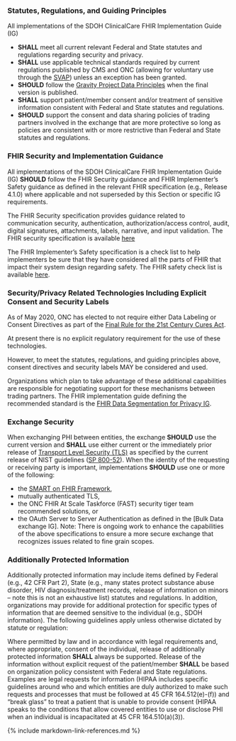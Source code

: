 ### Statutes, Regulations, and Guiding Principles
All implementations of the SDOH ClinicalCare FHIR Implementation Guide (IG)
* **SHALL** meet all current relevant Federal and State statutes and regulations regarding security and privacy.
* **SHALL** use applicable technical standards required by current regulations published by CMS and ONC (allowing for voluntary use through the [SVAP](https://www.healthit.gov/isa/standards-version-advancement-process#:~:text=ONC%20has%20established%20the%20voluntary,of%20Certification%20requirement%20(%C2%A7%20170.405))) unless an exception has been granted.
* **SHOULD** follow the [Gravity Project Data Principles](https://confluence.hl7.org/display/GRAV/Gravity+Data+Principles) when the final version is published.
* **SHALL** support patient/member consent and/or treatment of sensitive information consistent with Federal and State statutes and regulations.
* **SHOULD** support the consent and data sharing policies of trading partners involved in the exchange that are more protective so long as policies are consistent with or more restrictive than Federal and State statutes and regulations.

### FHIR Security and Implementation Guidance
All implementations of the SDOH ClinicalCare FHIR Implementation Guide (IG) **SHOULD** follow the FHIR Security guidance and FHIR Implementer’s Safety guidance as defined in the relevant FHIR specification (e.g., Release 4.1.0) where applicable and not superseded by this Section or specific IG requirements.

The FHIR Security specification provides guidance related to communication security, authentication, authorization/access control, audit, digital signatures, attachments, labels, narrative, and input validation. The FHIR security specification is available [here](http://hl7.org/fhir/R4/security.html)

The FHIR Implementer’s Safety specification is a check list to help implementers be sure that they have considered all the parts of FHIR that impact their system design regarding safety. The FHIR safety check list is available [here](http://hl7.org/fhir/R4/safety.html).

### Security/Privacy Related Technologies Including Explicit Consent and Security Labels
As of May 2020, ONC has elected to not require either Data Labeling or Consent Directives as part of the [Final Rule for the 21st Century Cures Act](https://www.federalregister.gov/documents/2020/05/01/2020-07419/21st-century-cures-act-interoperability-information-blocking-and-the-onc-health-it-certification).

At present there is no explicit regulatory requirement for the use of these technologies.

However, to meet the statutes, regulations, and guiding principles above, consent directives and security labels MAY be considered and used.

Organizations which plan to take advantage of these additional capabilities are responsible for negotiating support for these mechanisms between trading partners. The FHIR implementation guide defining the recommended standard is the [FHIR Data Segmentation for Privacy IG](http://hl7.org/fhir/uv/security-label-ds4p/).

### Exchange Security
When exchanging PHI between entities, the exchange **SHOULD** use the current version and **SHALL** use either current or the immediately prior release of [Transport Level Security (TLS)](https://datatracker.ietf.org/doc/html/rfc8446) as specified by the current release of NIST guidelines ([SP 800-52](https://csrc.nist.gov/publications/detail/sp/800-52/rev-2/final)).
When the identity of the requesting or receiving party is important, implementations **SHOULD** use one or more of the following:
* the [SMART on FHIR Framework](http://docs.smarthealthit.org/),
* mutually authenticated TLS,
* the ONC FHIR At Scale Taskforce (FAST) security tiger team recommended solutions, or
* the OAuth Server to Server Authentication as defined in the [Bulk Data exchange IG].
Note: There is ongoing work to enhance the capabilities of the above specifications to ensure a more secure exchange that recognizes issues related to fine grain scopes.

### Additionally Protected Information
Additionally protected information may include items defined by Federal (e.g., 42 CFR Part 2), State (e.g., many states protect substance abuse disorder, HIV diagnosis/treatment records, release of information on minors – note this is not an exhaustive list) statutes and regulations. In addition, organizations may provide for additional protection for specific types of information that are deemed sensitive to the individual (e.g., SDOH information). The following guidelines apply unless otherwise dictated by statute or regulation:

Where permitted by law and in accordance with legal requirements and, where appropriate, consent of the individual, release of additionally protected information **SHALL** always be supported.
Release of the information without explicit request of the patient/member **SHALL** be based on organization policy consistent with Federal and State regulations. Examples are legal requests for information (HIPAA includes specific guidelines around who and which entities are duly authorized to make such requests and processes that must be followed at 45 CFR 164.512(e)-(f)) and “break glass” to treat a patient that is unable to provide consent (HIPAA speaks to the conditions that allow covered entities to use or disclose PHI when an individual is incapacitated at 45 CFR 164.510(a)(3)).

{% include markdown-link-references.md %}